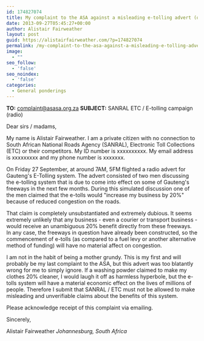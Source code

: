 ```yaml
---
id: 174827074
title: My complaint to the ASA against a misleading e-tolling advert (open letter)
date: 2013-09-27T05:45:27+00:00
author: Alistair Fairweather
layout: post
guid: https://alistairfairweather.com/?p=174827074
permalink: /my-complaint-to-the-asa-against-a-misleading-e-tolling-advert-open-letter/
image:
  - ""
seo_follow:
  - 'false'
seo_noindex:
  - 'false'
categories:
  - General ponderings
---
```

<strong>TO:</strong> <a href="mailto:complaint@asasa.org.za">complaint@asasa.org.za
</a><strong>SUBJECT:</strong> SANRAL ETC / E-tolling campaign (radio)

Dear sirs / madams,
<div>

My name is Alistair Fairweather. I am a private citizen with no connection to South African National Roads Agency (SANRAL), Electronic Toll Collections (ETC) or their competitors. My ID number is xxxxxxxxxx. My email address is xxxxxxxxx and my phone number is xxxxxxx.

On Friday 27 September, at around 7AM, 5FM flighted a radio advert for Gauteng's E-Tolling system. The advert consisted of two men discussing the e-tolling system that is due to come into effect on some of Gauteng's freeways in the next few months. During this simulated discussion one of the men claimed that the e-tolls would "increase my business by 20%" because of reduced congestion on the roads.

That claim is completely unsubstantiated and extremely dubious. It seems extremely unlikely that any business - even a courier or transport business - would receive an unambiguous 20% benefit directly from these freeways. In any case, the freeways in question have already been constructed, so the commencement of e-tolls (as compared to a fuel levy or another alternative method of funding) will have no material affect on congestion.

I am not in the habit of being a mother grundy. This is my first and will probably be my last complaint to the ASA, but this advert was too blatantly wrong for me to simply ignore. If a washing powder claimed to make my clothes 20% cleaner, I would laugh it off as harmless hyperbole, but the e-tolls system will have a material economic effect on the lives of millions of people. Therefore I submit that SANRAL / ETC must not be allowed to make misleading and unverifiable claims about the benefits of this system.

Please acknowledge receipt of this complaint via emailing.

Sincerely,

Alistair Fairweather
<em id="__mceDel"><em id="__mceDel"><em id="__mceDel">Johannesburg, South Africa</em></em></em>

</div>